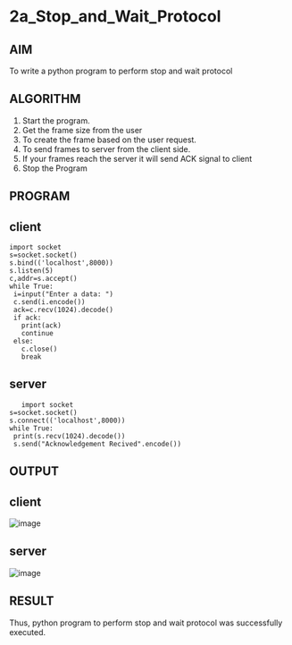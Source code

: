 # 2a_Stop_and_Wait_Protocol
## AIM 
To write a python program to perform stop and wait protocol
## ALGORITHM
1. Start the program.
2. Get the frame size from the user
3. To create the frame based on the user request.
4. To send frames to server from the client side.
5. If your frames reach the server it will send ACK signal to client
6. Stop the Program
## PROGRAM
## client
```
import socket
s=socket.socket()
s.bind(('localhost',8000))
s.listen(5)
c,addr=s.accept()
while True:
 i=input("Enter a data: ")
 c.send(i.encode())
 ack=c.recv(1024).decode()
 if ack:
   print(ack)
   continue
 else:
   c.close()
   break
```
## server
```
   import socket
s=socket.socket()
s.connect(('localhost',8000))
while True:
 print(s.recv(1024).decode())
 s.send("Acknowledgement Recived".encode())
```
## OUTPUT
## client
![image](https://github.com/KALIKIRIVAISHNAVI/2a_Stop_and_Wait_Protocol/assets/152273289/518792e5-77f2-43bb-b7f2-1a3e1e3935e0)
## server
![image](https://github.com/KALIKIRIVAISHNAVI/2a_Stop_and_Wait_Protocol/assets/152273289/edfb7cca-95e4-4cb1-9525-7ce987891ab5)


## RESULT
Thus, python program to perform stop and wait protocol was successfully executed.
